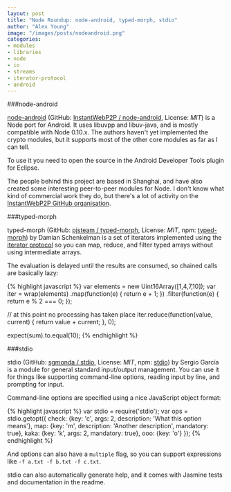 ```yaml
---
layout: post
title: "Node Roundup: node-android, typed-morph, stdio"
author: "Alex Young"
image: "/images/posts/nodeandroid.png"
categories:
- modules
- libraries
- node
- io
- streams
- iterator-protocol
- android
---
```


###node-android

[node-android](http://instantwebp2p.github.io/node-android/) (GitHub: [InstantWebP2P / node-android](https://github.com/InstantWebP2P/node-android), License: _MIT_) is a Node port for Android.  It uses libuvpp and libuv-java, and is mostly compatible with Node 0.10.x.  The authors haven't yet implemented the crypto modules, but it supports most of the other core modules as far as I can tell.

To use it you need to open the source in the Android Developer Tools plugin for Eclipse.

The people behind this project are based in Shanghai, and have also created some interesting peer-to-peer modules for Node.  I don't know what kind of commercial work they do, but there's a lot of activity on the [InstantWebP2P GitHub organisation](https://github.com/InstantWebP2P).

###typed-morph

typed-morph (GitHub: [pjsteam / typed-morph](https://github.com/pjsteam/typed-morph), License: _MIT_, npm: [typed-morph](https://www.npmjs.org/package/typed-morph)) by Damian Schenkelman is a set of iterators implemented using the [iterator protocol](https://developer.mozilla.org/en-US/docs/Web/JavaScript/Guide/The_Iterator_protocol) so you can map, reduce, and filter typed arrays without using intermediate arrays.

The evaluation is delayed until the results are consumed, so chained calls are basically lazy:

{% highlight javascript %}
var elements = new Uint16Array([1,4,7,10]);
var iter = wrap(elements)
  .map(function(e) { return e + 1; })
  .filter(function(e) { return e % 2 === 0; });

// at this point no processing has taken place
iter.reduce(function(value, current) { return value + current; }, 0);

expect(sum).to.equal(10);
{% endhighlight %}

###stdio

stdio (GitHub: [sgmonda / stdio](https://github.com/sgmonda/stdio), License: _MIT_, npm: [stdio](https://www.npmjs.org/package/stdio)) by Sergio García is a module for general standard input/output management.  You can use it for things like supporting command-line options, reading input by line, and prompting for input.

Command-line options are specified using a nice JavaScript object format:

{% highlight javascript %}
var stdio = require('stdio');
var ops = stdio.getopt({
  check: {key: 'c', args: 2, description: 'What this option means'},
  map: {key: 'm', description: 'Another description', mandatory: true},
  kaka: {key: 'k', args: 2, mandatory: true},
  ooo: {key: 'o'}
});
{% endhighlight %}

And options can also have a `multiple` flag, so you can support expressions like `-f a.txt -f b.txt -f c.txt`.

stdio can also automatically generate help, and it comes with Jasmine tests and documentation in the readme.
